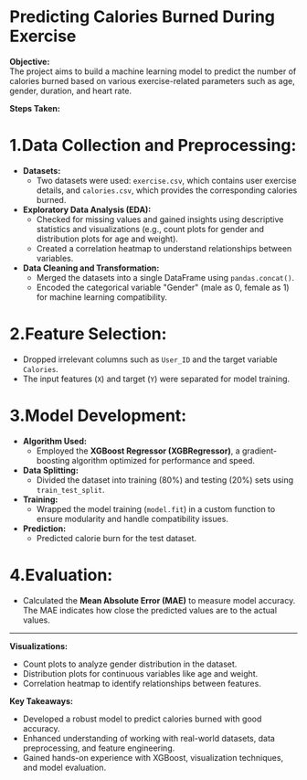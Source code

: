 
# Predicting Calories Burned During Exercise

**Objective:**  
The project aims to build a machine learning model to predict the number of calories burned based on various exercise-related parameters such as age, gender, duration, and heart rate.


**Steps Taken:**  

# 1.Data Collection and Preprocessing:
   - **Datasets:**  
     - Two datasets were used: `exercise.csv`, which contains user exercise details, and `calories.csv`, which provides the corresponding calories burned.  
   - **Exploratory Data Analysis (EDA):**  
     - Checked for missing values and gained insights using descriptive statistics and visualizations (e.g., count plots for gender and distribution plots for age and weight).  
     - Created a correlation heatmap to understand relationships between variables.  
   - **Data Cleaning and Transformation:**  
     - Merged the datasets into a single DataFrame using `pandas.concat()`.  
     - Encoded the categorical variable "Gender" (male as 0, female as 1) for machine learning compatibility.  

   # 2.Feature Selection:
   - Dropped irrelevant columns such as `User_ID` and the target variable `Calories`.  
   - The input features (`X`) and target (`Y`) were separated for model training.

   # 3.Model Development:  
   - **Algorithm Used:**  
     - Employed the **XGBoost Regressor (XGBRegressor)**, a gradient-boosting algorithm optimized for performance and speed.  
   - **Data Splitting:**  
     - Divided the dataset into training (80%) and testing (20%) sets using `train_test_split`.  
   - **Training:**  
     - Wrapped the model training (`model.fit`) in a custom function to ensure modularity and handle compatibility issues.  
   - **Prediction:**  
     - Predicted calorie burn for the test dataset.  

   # 4.Evaluation:  
   - Calculated the **Mean Absolute Error (MAE)** to measure model accuracy. The MAE indicates how close the predicted values are to the actual values.

---

**Visualizations:**  
- Count plots to analyze gender distribution in the dataset.  
- Distribution plots for continuous variables like age and weight.  
- Correlation heatmap to identify relationships between features.


**Key Takeaways:**  
- Developed a robust model to predict calories burned with good accuracy.  
- Enhanced understanding of working with real-world datasets, data preprocessing, and feature engineering.  
- Gained hands-on experience with XGBoost, visualization techniques, and model evaluation.


